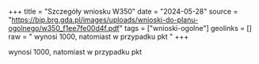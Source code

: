 +++
title = "Szczegóły wniosku W350"
date = "2024-05-28"
source = "https://bip.brg.gda.pl/images/uploads/wnioski-do-planu-ogolnego/w350_f1ee7fe00d4f.pdf"
tags = ["wnioski-ogolne"]
geolinks = []
raw = " wynosi 1000, natomiast w przypadku pkt "
+++

 wynosi 1000, natomiast w przypadku pkt 


